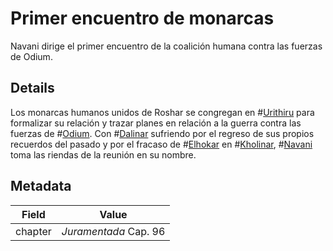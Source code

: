 # Primer encuentro de monarcas
Navani dirige el primer encuentro de la coalición humana contra las fuerzas de Odium.

## Details
Los monarcas humanos unidos de Roshar se congregan en #[Urithiru](locations/urithiru) para formalizar su relación y trazar planes en relación a la guerra contra las fuerzas de #[Odium](characters/odium). Con #[Dalinar](characters/dalinar) sufriendo por el regreso de sus propios recuerdos del pasado y por el fracaso de #[Elhokar](characters/elhokar) en #[Kholinar](locations/kholinar), #[Navani](characters/navani) toma las riendas de la reunión en su nombre.

## Metadata
| Field | Value |
| ----- | ----- |
| chapter | *Juramentada* Cap. 96 |
